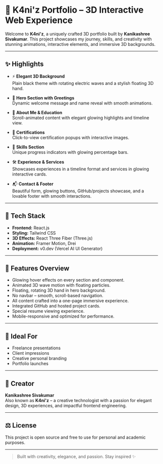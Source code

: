 # 🌟 K4ni'z Portfolio – 3D Interactive Web Experience

Welcome to **K4ni'z**, a uniquely crafted 3D portfolio built by **Kanikashree Sivakumar**. This project showcases my journey, skills, and creativity with stunning animations, interactive elements, and immersive 3D backgrounds.

---

## ✨ Highlights

- ⚡ **Elegant 3D Background**  
  Plain black theme with rotating electric waves and a stylish floating 3D hand.

- 👋 **Hero Section with Greetings**  
  Dynamic welcome message and name reveal with smooth animations.

- 🧾 **About Me & Education**  
  Scroll-animated content with elegant glowing highlights and timeline view.

- 🏅 **Certifications**  
  Click-to-view certification popups with interactive images.

- 🚀 **Skills Section**  
  Unique progress indicators with glowing percentage bars.

- 🛠 **Experience & Services**  
  Showcases experiences in a timeline format and services in glowing interactive cards.

- 📬 **Contact & Footer**  
  Beautiful form, glowing buttons, GitHub/projects showcase, and a lovable footer with smooth interactions.

---

## 🧰 Tech Stack

- **Frontend:** React.js
- **Styling:** Tailwind CSS
- **3D Effects:** React Three Fiber (Three.js)
- **Animation:** Framer Motion, Drei
- **Deployment:** v0.dev (Vercel AI UI Generator)

---

## 📌 Features Overview

- Glowing hover effects on every section and component.
- Animated 3D wave motion with floating particles.
- Floating, rotating 3D hand in hero background.
- No navbar – smooth, scroll-based navigation.
- All content crafted into a one-page immersive experience.
- Integrated GitHub and hosted project cards.
- Special resume viewing experience.
- Mobile-responsive and optimized for performance.

---

## 🧠 Ideal For

- Freelance presentations  
- Client impressions  
- Creative personal branding  
- Portfolio launches  

---

## 📝 Creator

**Kanikashree Sivakumar**  
Also known as **K4ni'z** – a creative technologist with a passion for elegant design, 3D experiences, and impactful frontend engineering.

---

## ⚖️ License

This project is open source and free to use for personal and academic purposes.

---

> Built with creativity, elegance, and passion. Stay inspired ✨  
